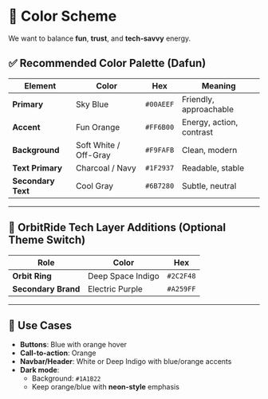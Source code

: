 # 🎨 Color Scheme

We want to balance **fun**, **trust**, and **tech-savvy** energy.

## ✅ Recommended Color Palette (Dafun)

| Element         | Color             | Hex       | Meaning               |
|-----------------|-------------------|-----------|------------------------|
| **Primary**     | Sky Blue          | `#00AEEF` | Friendly, approachable |
| **Accent**      | Fun Orange        | `#FF6B00` | Energy, action, contrast |
| **Background**  | Soft White / Off-Gray | `#F9FAFB` | Clean, modern         |
| **Text Primary**| Charcoal / Navy   | `#1F2937` | Readable, stable       |
| **Secondary Text** | Cool Gray     | `#6B7280` | Subtle, neutral        |

---

## 🌌 OrbitRide Tech Layer Additions (Optional Theme Switch)

| Role              | Color               | Hex       |
|------------------|---------------------|-----------|
| **Orbit Ring**    | Deep Space Indigo   | `#2C2F48` |
| **Secondary Brand** | Electric Purple   | `#A259FF` |

---

## 🔘 Use Cases

- **Buttons**: Blue with orange hover  
- **Call-to-action**: Orange  
- **Navbar/Header**: White or Deep Indigo with blue/orange accents  
- **Dark mode**:  
  - Background: `#1A1B22`  
  - Keep orange/blue with **neon-style** emphasis

